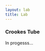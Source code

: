 ```yaml
---
layout: lab
title: Lab
---
```


### Crookes Tube

<div class="alert alert-danger">In progesss...</div>